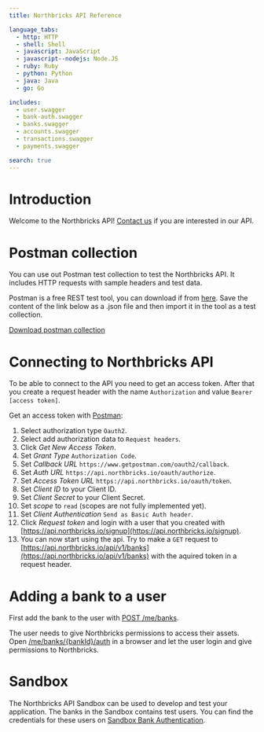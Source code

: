 ```yaml
---
title: Northbricks API Reference

language_tabs:
  - http: HTTP
  - shell: Shell
  - javascript: JavaScript
  - javascript--nodejs: Node.JS
  - ruby: Ruby
  - python: Python
  - java: Java
  - go: Go

includes:
  - user.swagger
  - bank-auth.swagger
  - banks.swagger
  - accounts.swagger
  - transactions.swagger
  - payments.swagger

search: true
---
```


# Introduction

Welcome to the Northbricks API! <a href="https://share.hsforms.com/1VMTAez9aTImjB25zLPieLg2p2p1" target="_blank">Contact us</a> if you are interested in our API.

# Postman collection

You can use out Postman test collection to test the Northbricks API. It includes HTTP requests with sample headers and test data.

Postman is a free REST test tool, you can download if from <a href="https://www.getpostman.com" target="_blank">here</a>. Save the content of the link below as a .json file and then import it in the tool as a test collection.

[Download postman collection](northbricks-api.postman_collection.json)

# Connecting to Northbricks API

To be able to connect to the API you need to get an access token. After that you create a request header with the name `Authorization` and value `Bearer [access token]`.

Get an access token with [Postman](https://www.getpostman.com/):  
1. Select authorization type `Oauth2`.  
2. Select add authorization data to `Request headers`.  
3. Click *Get New Access Token*.  
4. Set *Grant Type* `Authorization Code`.  
5. Set *Callback URL* `https://www.getpostman.com/oauth2/callback`.  
6. Set *Auth URL* `https://api.northbricks.io/oauth/authorize`.  
7. Set *Access Token URL* `https://api.northbricks.io/oauth/token`.  
8. Set *Client ID* to your Client ID.  
9. Set *Client Secret* to your Client Secret.  
10. Set *scope* to `read` (scopes are not fully implemented yet).  
11. Set *Client Authentication* `Send as Basic Auth header`.  
12. Click *Request token* and login with a user that you created with [https://api.northbricks.io/signup](https://api.northbricks.io/signup).  
13. You can now start using the api. Try to make a `GET` request to [https://api.northbricks.io/api/v1/banks](https://api.northbricks.io/api/v1/banks) with the aquired token in a request header.

# Adding a bank to a user

First add the bank to the user with [POST /me/banks](/#post-me-banks).

The user needs to give Northbricks permissions to access their assets. Open [/me/banks/{bankId}/auth](/#get-me-banks-bankid-auth) in a browser and let the user login and give permissions to Northbricks.

# Sandbox

The Northbricks API Sandbox can be used to develop and test your application. The banks in the Sandbox contains test users. You can find the credentials for these users on [Sandbox Bank Authentication](sandbox-bank-authentication.html).

